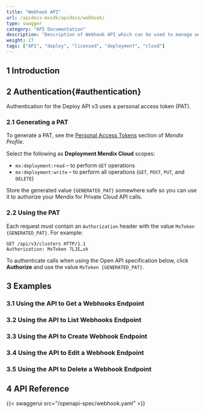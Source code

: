 ```yaml
---
title: "Webhook API"
url: /apidocs-mxsdk/apidocs/webhook/
type: swagger
category: "API Documentation"
description: "Description of Webhook API which can be used to manage webhooks."
weight: 27
tags: ["API", "deploy", "licensed", "deployment", "cloud"]
---
```


## 1 Introduction

## 2 Authentication{#authentication}

Authentication for the Deploy API v3 uses a personal access token (PAT).

### 2.1 Generating a PAT

To generate a PAT, see the [Personal Access Tokens](/developerportal/community-tools/mendix-profile/#pat) section of *Mendix Profile*.

Select the following as **Deployment Mendix Cloud** scopes:

* `mx:deployment:read` – to perform `GET` operations
* `mx:deployment:write` – to perform all operations (`GET`, `POST`, `PUT`, and `DELETE`)

Store the generated value `{GENERATED_PAT}` somewhere safe so you can use it to authorize your Mendix for Private Cloud API calls.

### 2.2 Using the PAT

Each request must contain an `Authorization` header with the value `MxToken {GENERATED_PAT}`. For example:

```http {linenos=false}
GET /api/v3/clusters HTTP/1.1
Authorization: MxToken 7LJE…vk
```

To authenticate calls when using the Open API specification below, click **Authorize** and use the value `MxToken {GENERATED_PAT}`.

## 3 Examples

### 3.1 Using the API to Get a Webhooks Endpoint

### 3.2 Using the API to List Webhooks Endpoint

### 3.3 Using the API to Create Webhook Endpoint

### 3.4 Using the API to Edit a Webhook Endpoint

### 3.5 Using the API to Delete a Webhook Endpoint

## 4 API Reference

{{< swaggerui src="/openapi-spec/webhook.yaml"  >}}
